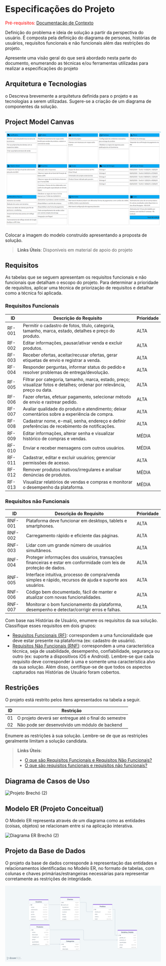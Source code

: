 # Especificações do Projeto

<span style="color:red">Pré-requisitos: <a href="1-Documentação de Contexto.md"> Documentação de Contexto</a></span>

Definição do problema e ideia de solução a partir da perspectiva do usuário. É composta pela definição do  diagrama de personas, histórias de usuários, requisitos funcionais e não funcionais além das restrições do projeto.

Apresente uma visão geral do que será abordado nesta parte do documento, enumerando as técnicas e/ou ferramentas utilizadas para realizar a especificações do projeto

## Arquitetura e Tecnologias

o	Descreva brevemente a arquitetura definida para o projeto e as tecnologias a serem utilizadas. Sugere-se a criação de um diagrama de componentes da solução.

## Project Model Canvas

<img src="img/project_model_canvas_renova.png" />

Colocar a imagem do modelo construído apresentando a proposta de solução.

> **Links Úteis**:
> Disponíveis em material de apoio do projeto

## Requisitos

As tabelas que se seguem apresentam os requisitos funcionais e não funcionais que detalham o escopo do projeto. Para determinar a prioridade de requisitos, aplicar uma técnica de priorização de requisitos e detalhar como a técnica foi aplicada.

### Requisitos Funcionais

|ID    | Descrição do Requisito  | Prioridade |
|------|-----------------------------------------|----|
|RF-001| Permitir o cadastro de fotos, título, categoria, tamanho, marca, estado, detalhes e preço do produto. | ALTA | 
|RF-002| Editar informações, pausar/ativar venda e excluir produtos.   | ALTA |
|RF-003| Receber ofertas, aceitar/recusar ofertas, gerar etiquetas de envio e registrar a venda.   | ALTA |
|RF-004| Responder perguntas, informar status do pedido e resolver problemas de entrega/devolução.   | ALTA |
|RF-005| Filtrar por categoria, tamanho, marca, estado, preço; visualizar fotos e detalhes; ordenar por relevância, preço ou data.   | ALTA |
|RF-006| Fazer ofertas, efetuar pagamento, selecionar método de envio e rastrear pedido.   | ALTA |
|RF-007| Avaliar qualidade do produto e atendimento; deixar comentários sobre a experiência de compra.   | ALTA |
|RF-008| Cadastrar nome, e-mail, senha, endereço e definir preferências de recebimento de notificações.   | ALTA |
|RF-009| Editar informações, alterar senha e visualizar histórico de compras e vendas.   | MÉDIA |
|RF-010| Enviar e receber mensagens com outros usuários.   | MÉDIA |
|RF-011| Cadastrar, editar e excluir usuários; gerenciar permissões de acesso.   | ALTA |
|RF-012| Remover produtos inativos/irregulares e analisar denúncias de produtos.   | MÉDIA |
|RF-013| Visualizar relatórios de vendas e compras e monitorar o desempenho da plataforma.   | MÉDIA |
### Requisitos não Funcionais

|ID     | Descrição do Requisito  |Prioridade |
|-------|-------------------------|----|
|RNF-001| Plataforma deve funcionar em desktops, tablets e smartphones. | ALTA | 
|RNF-002| Carregamento rápido e eficiente das páginas. |  ALTA | 
|RNF-003| Lidar com um grande número de usuários simultâneos. |  ALTA |
|RNF-004| Proteger informações dos usuários, transações financeiras e estar em conformidade com leis de proteção de dados. |  ALTA |
|RNF-005| Interface intuitiva, processo de compra/venda simples e rápido, recursos de ajuda e suporte aos usuários. |  ALTA |
|RNF-006| Código bem documentado, fácil de manter e atualizar com novas funcionalidades. |  ALTA |
|RNF-007| Monitorar o bom funcionamento da plataforma, desempenho e detectar/corrigir erros e falhas. |  ALTA |

Com base nas Histórias de Usuário, enumere os requisitos da sua solução. Classifique esses requisitos em dois grupos:

- [Requisitos Funcionais
 (RF)](https://pt.wikipedia.org/wiki/Requisito_funcional):
 correspondem a uma funcionalidade que deve estar presente na
  plataforma (ex: cadastro de usuário).
- [Requisitos Não Funcionais
  (RNF)](https://pt.wikipedia.org/wiki/Requisito_n%C3%A3o_funcional):
  correspondem a uma característica técnica, seja de usabilidade,
  desempenho, confiabilidade, segurança ou outro (ex: suporte a
  dispositivos iOS e Android).
Lembre-se que cada requisito deve corresponder à uma e somente uma
característica alvo da sua solução. Além disso, certifique-se de que
todos os aspectos capturados nas Histórias de Usuário foram cobertos.

## Restrições

O projeto está restrito pelos itens apresentados na tabela a seguir.

|ID| Restrição                                             |
|--|-------------------------------------------------------|
|01| O projeto deverá ser entregue até o final do semestre |
|02| Não pode ser desenvolvido um módulo de backend        |

Enumere as restrições à sua solução. Lembre-se de que as restrições geralmente limitam a solução candidata.

> **Links Úteis**:
> - [O que são Requisitos Funcionais e Requisitos Não Funcionais?](https://codificar.com.br/requisitos-funcionais-nao-funcionais/)
> - [O que são requisitos funcionais e requisitos não funcionais?](https://analisederequisitos.com.br/requisitos-funcionais-e-requisitos-nao-funcionais-o-que-sao/)

## Diagrama de Casos de Uso 

![Projeto Brechó (2)](https://github.com/ICEI-PUC-Minas-PMV-ADS/pmv-ads-2024-1-e5-proj-empext-t1-pmv-ads-2024-1-e3-proj-brecho/assets/103543979/f22d5fec-00b7-4b5c-9640-6d531d67c861)

## Modelo ER (Projeto Conceitual)

O Modelo ER representa através de um diagrama como as entidades (coisas, objetos) se relacionam entre si na aplicação interativa.

![Diagrama ER Brechó (2)](https://github.com/ICEI-PUC-Minas-PMV-ADS/pmv-ads-2024-1-e5-proj-empext-t1-pmv-ads-2024-1-e3-proj-brecho/assets/103543979/c22ce97e-28f7-4184-926c-546ba7ee8795)



## Projeto da Base de Dados

O projeto da base de dados corresponde à representação das entidades e relacionamentos identificadas no Modelo ER, no formato de tabelas, com colunas e chaves primárias/estrangeiras necessárias para representar corretamente as restrições de integridade.

<img src="img/modelagem_dados.png" />
